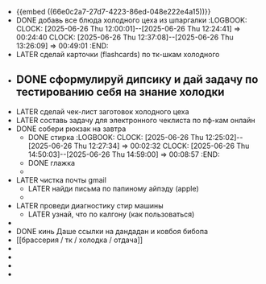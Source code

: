 - {{embed ((66e0c2a7-27d7-4223-86ed-048e222e4a15))}}
- DONE добавь все блюда холодного цеха из шпаргалки
  :LOGBOOK:
  CLOCK: [2025-06-26 Thu 12:00:01]--[2025-06-26 Thu 12:24:41] =>  00:24:40
  CLOCK: [2025-06-26 Thu 12:37:08]--[2025-06-26 Thu 13:26:09] =>  00:49:01
  :END:
- LATER сделай карточки (flashcards) по тк-шкам холодного
- DONE сформулируй дипсику и дай задачу по тестированию себя на знание холодки
	-
- LATER сделай чек-лист заготовок холодного цеха
- LATER составь задачу для электронного чеклиста по пф-кам онлайн
- DONE собери рюкзак на завтра
	- DONE стирка
	  :LOGBOOK:
	  CLOCK: [2025-06-26 Thu 12:25:02]--[2025-06-26 Thu 12:27:34] =>  00:02:32
	  CLOCK: [2025-06-26 Thu 14:50:03]--[2025-06-26 Thu 14:59:00] =>  00:08:57
	  :END:
	- DONE глажка
	-
- LATER чистка почты gmail
	- LATER найди письма по папиному айпэду (apple)
	-
- LATER проведи диагностику стир машины
	- LATER узнай, что по калгону (как пользоваться)
-
- DONE кинь Даше ссылки на дандадан и ковбоя бибопа
- [[брассерия / тк / холодка / отдача]]
-
-
-
-